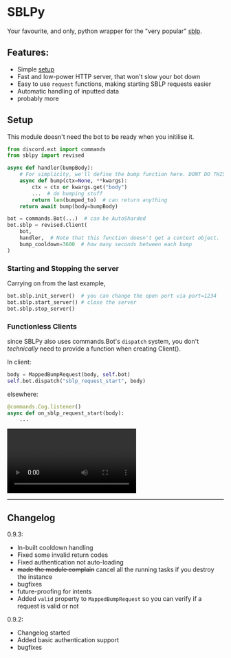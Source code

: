 # SBLPy
Your favourite, and only, python wrapper for the "very popular" 
[sblp](https://example.com).


## Features:
* Simple [setup](#Setup)
* Fast and low-power HTTP server, that won't slow your bot down
* Easy to use `request` functions, making starting SBLP requests easier
* Automatic handling of inputted data
* probably more

## Setup
This module doesn't need the bot to be ready when you initilise it.

```python
from discord.ext import commands
from sblpy import revised

async def handler(bumpBody):
    # For simplicity, we'll define the bump function here. DONT DO THIS!
    async def bump(ctx=None, **kwargs):
        ctx = ctx or kwargs.get("body")
        ...  # do bumping stuff
        return len(bumped_to)  # can return anything
    return await bump(body=bumpBody)

bot = commands.Bot(...)  # can be AutoSharded
bot.sblp = revised.Client(
    bot, 
    handler,  # Note that this function doesn't get a context object.
    bump_cooldown=3600  # how many seconds between each bump
)
```
### Starting and Stopping the server
Carrying on from the last example,
```python
bot.sblp.init_server()  # you can change the open port via port=1234
bot.sblp.start_server() # close the server
bot.sblp.stop_server()
```

### Functionless Clients
since SBLPy also uses commands.Bot's `dispatch` system, you don't *technically* need to provide a function when creating Client().

In client:
```python
body = MappedBumpRequest(body, self.bot)
self.bot.dispatch("sblp_request_start", body)
```

elsewhere:
```python
@commands.Cog.listener()
async def on_sblp_request_start(body):
    ...
```

![request.mp4](https://github.com/EEKIM10/SBLPy/blob/master/.assets/request.mp4)

------------------------------
## Changelog
0.9.3:
* In-built cooldown handling
* Fixed some invalid return codes
* Fixed authentication not auto-loading
* ~~made the module complain~~ cancel all the running tasks if you destroy the instance
* bugfixes
* future-proofing for intents
* Added `valid` property to `MappedBumpRequest` so you can verify if a request is valid or not

0.9.2:

* Changelog started
* Added basic authentication support
* bugfixes
